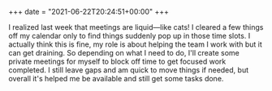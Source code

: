 +++
date = "2021-06-22T20:24:51+00:00"
+++

I realized last week that <span class="yellow-highlight">meetings are liquid</span>—like cats! I cleared a few things off my calendar only to find things suddenly pop up in those time slots. I actually think this is fine, my role is about helping the team I work with but it can get draining. So depending on what I need to do, I'll create some private meetings for myself to block off time to get focused work completed. I still leave gaps and am quick to move things if needed, but overall it's helped me be available and still get some tasks done.